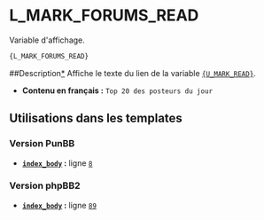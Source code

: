 # L_MARK_FORUMS_READ


Variable d'affichage.

```html
{L_MARK_FORUMS_READ}
```

##Description[*](https://fa-tvars.appspot.com/var/L_MARK_FORUMS_READ)
Affiche le texte du lien de la variable [`{U_MARK_READ}`](U_MARK_READ.md#readme).

* __Contenu en français :__  `Top 20 des posteurs du jour`

## Utilisations dans les templates

### Version PunBB
* __[`index_body`](../tpl/var/punbb/index_body.md#readme) :__ ligne [`8`](../tpl/src/punbb/index_body.tpl#L8)

### Version phpBB2
* __[`index_body`](../tpl/var/subsilver/index_body.md#readme) :__ ligne [`89`](../tpl/src/subsilver/index_body.tpl#L89)